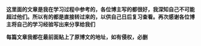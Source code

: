 **这里面的文章是我在学习过程中参考的，各位博主写的都很好，我深知自己不可能超过他们。所以有的都是直接转过来的，以供自己日后复习查看。再次感谢各位博主将自己的学习经验写出来分享给我们**  



  
**每篇文章我都在最前面贴上了原博文的地址，如有侵权，必删**